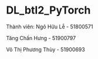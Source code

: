 # DL_btl2_PyTorch
Thành viên:
Ngô Hữu Lễ - 51800571

Tăng Chấn Hưng - 51900797

Võ Thị Phương Thùy - 51900693
